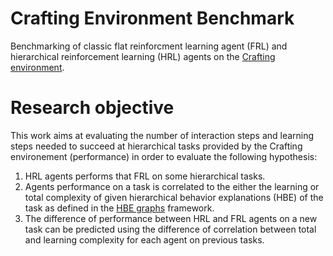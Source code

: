 # Crafting Environment Benchmark

Benchmarking of classic flat reinforcment learning agent (FRL) and hierarchical reinforcement learning (HRL) agents on the [Crafting environment](https://github.com/IRLL/Crafting).

# Research objective

This work aims at evaluating the number of interaction steps and learning steps needed to succeed at hierarchical tasks provided by the Crafting environement (performance) in order to evaluate the following hypothesis:

1.  HRL agents performs that FRL on some hierarchical tasks.
2.  Agents performance on a task is correlated to the either the learning or total complexity of given hierarchical behavior explanations (HBE) of the task as defined in the [HBE graphs](https://github.com/IRLL/options_graphs) framework.
3.  The difference of performance between HRL and FRL agents on a new task can be predicted using the difference of correlation between total and learning complexity for each agent on previous tasks.
